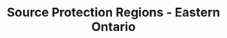 ---
schema: default
title: Source Protection Regions - Eastern Ontario
organization: RVCA
notes: >-
  Last Update (mm-dd-yyyy): <strong>10-10-2019<br><br>Source Protection Regions
  - Eastern Ontario</strong> represent the Drinking Water Source Protection
  (DWSP) administrative areas in Eastern Ontario. Rideau Valley Conservation
  Authority (RVCA) and Mississippi Valley Conservation Authority (MVCA) are
  partners comprising the Mississippi-Rideau Source Protection Region <a
  href="https://www.mrsourcewater.ca/en/">mrsourcewater.ca</a>.
resources:
  - name: Source Projection Regions Shapefile
    url: 'https://gis.rvca.ca/openData/sourceProtection_RegionsSHP.zip'
    format: shp
  - name: Source Projection Regions Rest Endpoint
    url: 'https://gis.rvca.ca/arcgis/rest/services/RVCA_SWP_Service/MapServer/2'
    format: api
  - name: Source Projection Regions Generate Kml
    url: >-
      https://gis.rvca.ca/arcgis/rest/services/RVCA_SWP_Service/MapServer/generateKml
    format: kml
  - name: Source Projection Regions CAD-DWG
    url: 'https://gis.rvca.ca/openData/sourceProtection_RegionsDWG.zip'
    format: cad
  - name: Source Projection Regions Web Map
    url: 'http://www.mrsourcewater.ca/en/library/maps/29-clickable-map-tool'
    format: html
license: 'https://gis.rvca.ca/openData/RVCA Open Data Licence.pdf'
metadata: >-
  <big><strong><a href="https://gis.rvca.ca/data.html">View    
  Metadata...</a></strong></big>
category:
  - RVCA Open Datasets
maintainer: 'Dave Crossman, RVCA GIS Coordinator'
maintainer_email: '<a href="mailto:gis@rvca.ca">gis@rvca.ca</a>'
lastUpdate: <strong>10-10-2019</strong>
---